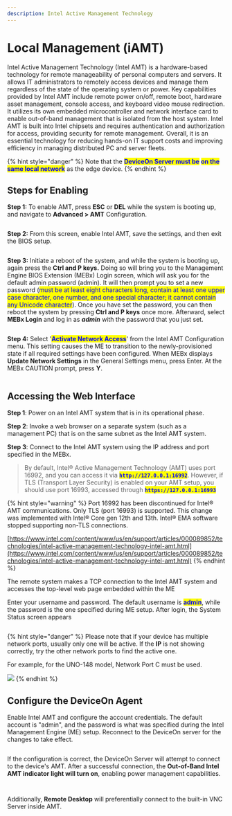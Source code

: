 ```yaml
---
description: Intel Active Management Technology
---
```


# Local Management (iAMT)

Intel Active Management Technology (Intel AMT) is a hardware-based technology for remote manageability of personal computers and servers. It allows IT administrators to remotely access devices and manage them regardless of the state of the operating system or power. Key capabilities provided by Intel AMT include remote power on/off, remote boot, hardware asset management, console access, and keyboard video mouse redirection. It utilizes its own embedded microcontroller and network interface card to enable out-of-band management that is isolated from the host system. Intel AMT is built into Intel chipsets and requires authentication and authorization for access, providing security for remote management. Overall, it is an essential technology for reducing hands-on IT support costs and improving efficiency in managing distributed PC and server fleets.

{% hint style="danger" %}
Note that the <mark style="color:blue;">**DeviceOn Server must be**</mark> <mark style="color:blue;">**on the same local network**</mark> as the edge device.
{% endhint %}

## Steps for Enabling

**Step 1:** To enable AMT, press **ESC** or **DEL** while the system is booting up, and navigate to **Advanced > AMT** Configuration.

<figure><img src="../../.gitbook/assets/image (97).png" alt=""><figcaption></figcaption></figure>

**Step 2:** From this screen, enable Intel AMT, save the settings, and then exit the BIOS setup.

<figure><img src="../../.gitbook/assets/image (98).png" alt=""><figcaption></figcaption></figure>

**Step 3:** Initiate a reboot of the system, and while the system is booting up, again press the **Ctrl and P keys.** Doing so will bring you to the Management Engine BIOS Extension (MEBx) Login screen, which will ask you for the default admin password (admin). It will then prompt you to set a new password (<mark style="color:blue;">must be at least eight characters long, contain at least one upper case character, one number, and one special character; it cannot contain any Unicode character</mark>). Once you have set the password, you can then reboot the system by pressing **Ctrl and P keys** once more. Afterward, select **MEBx Login** and log in as _**admin**_ with the password that you just set.

<figure><img src="../../.gitbook/assets/image (101).png" alt=""><figcaption></figcaption></figure>

**Step 4:** Select '<mark style="color:blue;">**Activate Network Access**</mark>' from the Intel AMT Configuration menu. This setting causes the ME to transition to the newly-provisioned state if all required settings have been configured. When MEBx displays **Update Network Settings** in the General Settings menu, press Enter. At the MEBx CAUTION prompt, press **Y**.

<figure><img src="../../.gitbook/assets/image (100).png" alt=""><figcaption></figcaption></figure>

## Accessing the Web Interface

**Step 1**: Power on an Intel AMT system that is in its operational phase.

**Step 2**: Invoke a web browser on a separate system (such as a management PC) that is on the same subnet as the Intel AMT system.

**Step 3**: Connect to the Intel AMT system using the IP address and port specified in the MEBx.

> By default, Intel® Active Management Technology (AMT) uses port 16992, and you can access it via <mark style="color:blue;">**`http://127.0.0.1:16992`**</mark>. However, if TLS (Transport Layer Security) is enabled on your AMT setup, you should use port 16993, accessed through <mark style="color:blue;">**`https://127.0.0.1:16993`**</mark>

{% hint style="warning" %}
Port 16992 has been discontinued for Intel® AMT communications. Only TLS (port 16993) is supported. This change was implemented with Intel® Core gen 12th and 13th. Intel® EMA software stopped supporting non-TLS connections.

[https://www.intel.com/content/www/us/en/support/articles/000089852/technologies/intel-active-management-technology-intel-amt.html](https://www.intel.com/content/www/us/en/support/articles/000089852/technologies/intel-active-management-technology-intel-amt.html)
{% endhint %}

The remote system makes a TCP connection to the Intel AMT system and accesses the top-level web page embedded within the ME

Enter your username and password. The default username is <mark style="color:blue;">**admin**</mark>, while the password is the one specified during ME setup. After login, the System Status screen appears

<figure><img src="../../.gitbook/assets/image (103).png" alt=""><figcaption></figcaption></figure>

{% hint style="danger" %}
Please note that if your device has multiple network ports, usually only one will be active. If the **IP** is not showing correctly, try the other network ports to find the active one.



For example, for the UNO-148 model, Network Port C must be used.

![](<../../.gitbook/assets/image (104).png>)
{% endhint %}

## Configure the DeviceOn Agent

Enable Intel AMT and configure the account credentials. The default account is "admin", and the password is what was specified during the Intel Management Engine (ME) setup. Reconnect to the DeviceOn server for the changes to take effect.

<figure><img src="../../.gitbook/assets/image (105).png" alt=""><figcaption></figcaption></figure>

If the configuration is correct, the DeviceOn Server will attempt to connect to the device's AMT. After a successful connection, the **Out-of-Band Intel AMT indicator light will turn on**, enabling power management capabilities.&#x20;

<figure><img src="../../.gitbook/assets/image (16).png" alt=""><figcaption></figcaption></figure>

<figure><img src="../../.gitbook/assets/image (17).png" alt=""><figcaption></figcaption></figure>

Additionally, **Remote Desktop** will preferentially connect to the built-in VNC Server inside AMT.

<figure><img src="../../.gitbook/assets/image (18).png" alt=""><figcaption></figcaption></figure>
